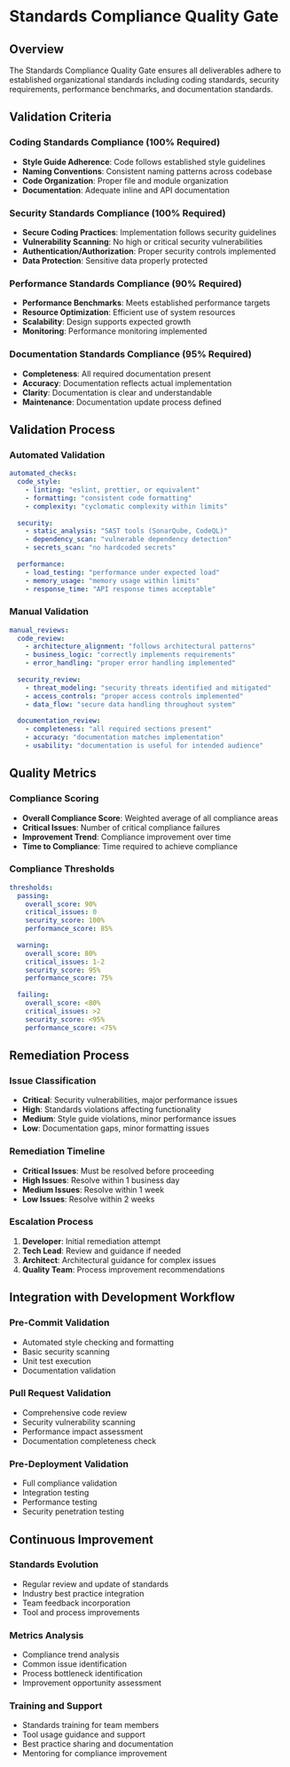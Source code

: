 # Standards Compliance Quality Gate

## Overview

The Standards Compliance Quality Gate ensures all deliverables adhere to established organizational standards including coding standards, security requirements, performance benchmarks, and documentation standards.

## Validation Criteria

### Coding Standards Compliance (100% Required)
- **Style Guide Adherence**: Code follows established style guidelines
- **Naming Conventions**: Consistent naming patterns across codebase
- **Code Organization**: Proper file and module organization
- **Documentation**: Adequate inline and API documentation

### Security Standards Compliance (100% Required)
- **Secure Coding Practices**: Implementation follows security guidelines
- **Vulnerability Scanning**: No high or critical security vulnerabilities
- **Authentication/Authorization**: Proper security controls implemented
- **Data Protection**: Sensitive data properly protected

### Performance Standards Compliance (90% Required)
- **Performance Benchmarks**: Meets established performance targets
- **Resource Optimization**: Efficient use of system resources
- **Scalability**: Design supports expected growth
- **Monitoring**: Performance monitoring implemented

### Documentation Standards Compliance (95% Required)
- **Completeness**: All required documentation present
- **Accuracy**: Documentation reflects actual implementation
- **Clarity**: Documentation is clear and understandable
- **Maintenance**: Documentation update process defined

## Validation Process

### Automated Validation
```yaml
automated_checks:
  code_style:
    - linting: "eslint, prettier, or equivalent"
    - formatting: "consistent code formatting"
    - complexity: "cyclomatic complexity within limits"
  
  security:
    - static_analysis: "SAST tools (SonarQube, CodeQL)"
    - dependency_scan: "vulnerable dependency detection"
    - secrets_scan: "no hardcoded secrets"
  
  performance:
    - load_testing: "performance under expected load"
    - memory_usage: "memory usage within limits"
    - response_time: "API response times acceptable"
```

### Manual Validation
```yaml
manual_reviews:
  code_review:
    - architecture_alignment: "follows architectural patterns"
    - business_logic: "correctly implements requirements"
    - error_handling: "proper error handling implemented"
  
  security_review:
    - threat_modeling: "security threats identified and mitigated"
    - access_controls: "proper access controls implemented"
    - data_flow: "secure data handling throughout system"
  
  documentation_review:
    - completeness: "all required sections present"
    - accuracy: "documentation matches implementation"
    - usability: "documentation is useful for intended audience"
```

## Quality Metrics

### Compliance Scoring
- **Overall Compliance Score**: Weighted average of all compliance areas
- **Critical Issues**: Number of critical compliance failures
- **Improvement Trend**: Compliance improvement over time
- **Time to Compliance**: Time required to achieve compliance

### Compliance Thresholds
```yaml
thresholds:
  passing:
    overall_score: 90%
    critical_issues: 0
    security_score: 100%
    performance_score: 85%
  
  warning:
    overall_score: 80%
    critical_issues: 1-2
    security_score: 95%
    performance_score: 75%
  
  failing:
    overall_score: <80%
    critical_issues: >2
    security_score: <95%
    performance_score: <75%
```

## Remediation Process

### Issue Classification
- **Critical**: Security vulnerabilities, major performance issues
- **High**: Standards violations affecting functionality
- **Medium**: Style guide violations, minor performance issues
- **Low**: Documentation gaps, minor formatting issues

### Remediation Timeline
- **Critical Issues**: Must be resolved before proceeding
- **High Issues**: Resolve within 1 business day
- **Medium Issues**: Resolve within 1 week
- **Low Issues**: Resolve within 2 weeks

### Escalation Process
1. **Developer**: Initial remediation attempt
2. **Tech Lead**: Review and guidance if needed
3. **Architect**: Architectural guidance for complex issues
4. **Quality Team**: Process improvement recommendations

## Integration with Development Workflow

### Pre-Commit Validation
- Automated style checking and formatting
- Basic security scanning
- Unit test execution
- Documentation validation

### Pull Request Validation
- Comprehensive code review
- Security vulnerability scanning
- Performance impact assessment
- Documentation completeness check

### Pre-Deployment Validation
- Full compliance validation
- Integration testing
- Performance testing
- Security penetration testing

## Continuous Improvement

### Standards Evolution
- Regular review and update of standards
- Industry best practice integration
- Team feedback incorporation
- Tool and process improvements

### Metrics Analysis
- Compliance trend analysis
- Common issue identification
- Process bottleneck identification
- Improvement opportunity assessment

### Training and Support
- Standards training for team members
- Tool usage guidance and support
- Best practice sharing and documentation
- Mentoring for compliance improvement